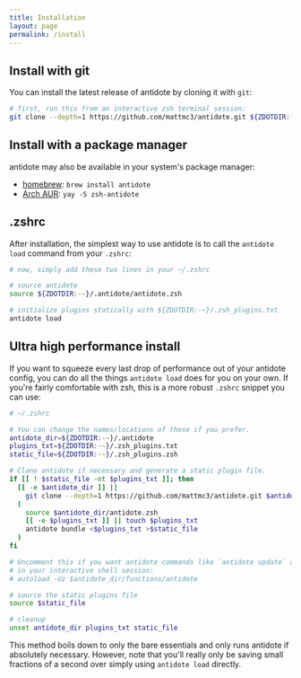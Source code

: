 ```yaml
---
title: Installation
layout: page
permalink: /install
---
```


## Install with git

You can install the latest release of antidote by cloning it with `git`:

```zsh
# first, run this from an interactive zsh terminal session:
git clone --depth=1 https://github.com/mattmc3/antidote.git ${ZDOTDIR:-~}/.antidote
```

## Install with a package manager

antidote may also be available in your system's package manager:

- [homebrew](https://formulae.brew.sh/formula/antidote): `brew install antidote`
- [Arch AUR](https://aur.archlinux.org/packages/zsh-antidote): `yay -S zsh-antidote`

## .zshrc

After installation, the simplest way to use antidote is to call the `antidote load` command from your `.zshrc`:

```zsh
# now, simply add these two lines in your ~/.zshrc

# source antidote
source ${ZDOTDIR:-~}/.antidote/antidote.zsh

# initialize plugins statically with ${ZDOTDIR:-~}/.zsh_plugins.txt
antidote load
```

## Ultra high performance install

If you want to squeeze every last drop of performance out of your antidote config, you can do all the things `antidote load` does for you on your own. If you're fairly comfortable with zsh, this is a more robust `.zshrc` snippet you can use:

```zsh
# ~/.zshrc

# You can change the names/locations of these if you prefer.
antidote_dir=${ZDOTDIR:-~}/.antidote
plugins_txt=${ZDOTDIR:-~}/.zsh_plugins.txt
static_file=${ZDOTDIR:-~}/.zsh_plugins.zsh

# Clone antidote if necessary and generate a static plugin file.
if [[ ! $static_file -nt $plugins_txt ]]; then
  [[ -e $antidote_dir ]] ||
    git clone --depth=1 https://github.com/mattmc3/antidote.git $antidote_dir
  (
    source $antidote_dir/antidote.zsh
    [[ -e $plugins_txt ]] || touch $plugins_txt
    antidote bundle <$plugins_txt >$static_file
  )
fi

# Uncomment this if you want antidote commands like `antidote update` available
# in your interactive shell session:
# autoload -Uz $antidote_dir/functions/antidote

# source the static plugins file
source $static_file

# cleanup
unset antidote_dir plugins_txt static_file
```

This method boils down to only the bare essentials and only runs antidote if absolutely necessary. However, note that you'll really only be saving small fractions of a second over simply using `antidote load` directly.
